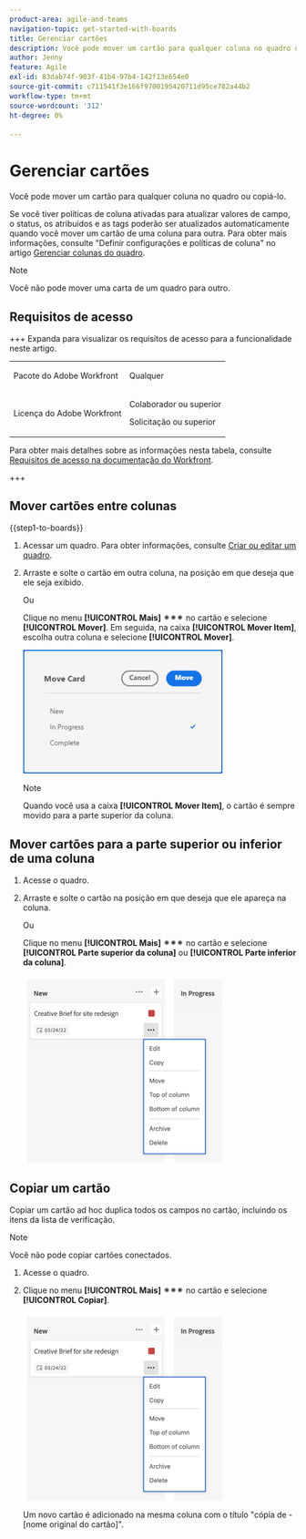 ```yaml
---
product-area: agile-and-teams
navigation-topic: get-started-with-boards
title: Gerenciar cartões
description: Você pode mover um cartão para qualquer coluna no quadro ou copiá-lo.
author: Jenny
feature: Agile
exl-id: 83dab74f-903f-41b4-97b4-142f13e654e0
source-git-commit: c711541f3e166f9700195420711d95ce782a44b2
workflow-type: tm+mt
source-wordcount: '312'
ht-degree: 0%

---
```


# Gerenciar cartões

Você pode mover um cartão para qualquer coluna no quadro ou copiá-lo.

Se você tiver políticas de coluna ativadas para atualizar valores de campo, o status, os atribuídos e as tags poderão ser atualizados automaticamente quando você mover um cartão de uma coluna para outra. Para obter mais informações, consulte &quot;Definir configurações e políticas de coluna&quot; no artigo [Gerenciar colunas do quadro](/help/quicksilver/agile/get-started-with-boards/manage-board-columns.md).

>[!NOTE]
>
>Você não pode mover uma carta de um quadro para outro.

## Requisitos de acesso

+++ Expanda para visualizar os requisitos de acesso para a funcionalidade neste artigo.

<table style="table-layout:auto"> 
 <col> 
 <col> 
 <tbody> 
  <tr> 
   <td role="rowheader">Pacote do Adobe Workfront</td> 
   <td> <p>Qualquer</p> </td> 
  </tr> 
  <tr> 
   <td role="rowheader">Licença do Adobe Workfront</td> 
   <td> 
   <p>Colaborador ou superior</p> 
   <p>Solicitação ou superior</p>
   </td> 
  </tr> 
 </tbody> 
</table>

Para obter mais detalhes sobre as informações nesta tabela, consulte [Requisitos de acesso na documentação do Workfront](/help/quicksilver/administration-and-setup/add-users/access-levels-and-object-permissions/access-level-requirements-in-documentation.md).

+++

## Mover cartões entre colunas

{{step1-to-boards}}

1. Acessar um quadro. Para obter informações, consulte [Criar ou editar um quadro](../../agile/get-started-with-boards/create-edit-board.md).
1. Arraste e solte o cartão em outra coluna, na posição em que deseja que ele seja exibido.

   Ou

   Clique no menu **[!UICONTROL Mais]** ![Mais menus](assets/more-icon-spectrum.png) no cartão e selecione **[!UICONTROL Mover]**. Em seguida, na caixa **[!UICONTROL Mover Item]**, escolha outra coluna e selecione **[!UICONTROL Mover]**.

   ![Mover cartão](assets/boards-move-card-350x217.png)

   >[!NOTE]
   >
   >Quando você usa a caixa **[!UICONTROL Mover Item]**, o cartão é sempre movido para a parte superior da coluna.

## Mover cartões para a parte superior ou inferior de uma coluna

1. Acesse o quadro.
1. Arraste e solte o cartão na posição em que deseja que ele apareça na coluna.

   Ou

   Clique no menu **[!UICONTROL Mais]** ![Mais menu](assets/more-icon-spectrum.png) no cartão e selecione **[!UICONTROL Parte superior da coluna]** ou **[!UICONTROL Parte inferior da coluna]**.

   ![Mais menu](assets/boards-moremenu-350x329.png)

## Copiar um cartão

Copiar um cartão ad hoc duplica todos os campos no cartão, incluindo os itens da lista de verificação.

>[!NOTE]
>
>Você não pode copiar cartões conectados.

1. Acesse o quadro.
1. Clique no menu **[!UICONTROL Mais]** ![[!UICONTROL Mais menu]](assets/more-icon-spectrum.png) no cartão e selecione **[!UICONTROL Copiar]**.

   ![Mais menu](assets/boards-moremenu-350x329.png)

   Um novo cartão é adicionado na mesma coluna com o título &quot;cópia de - [nome original do cartão]&quot;.
